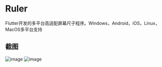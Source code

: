 # Ruler

Flutter开发的多平台高适配屏幕尺子程序。Windows，Android，iOS，Linux，MacOS多平台支持

## 截图

![image](https://user-images.githubusercontent.com/53956627/226847740-9d8f9b8c-8a9c-4d5a-9d8a-5b6f7e8d8b8a.png)
![image](https://user-images.githubusercontent.com/53956627/226847740-9d8f9b8c-8a9c-4d5a-9d8a-5b6f7e8d8b8a.png)
